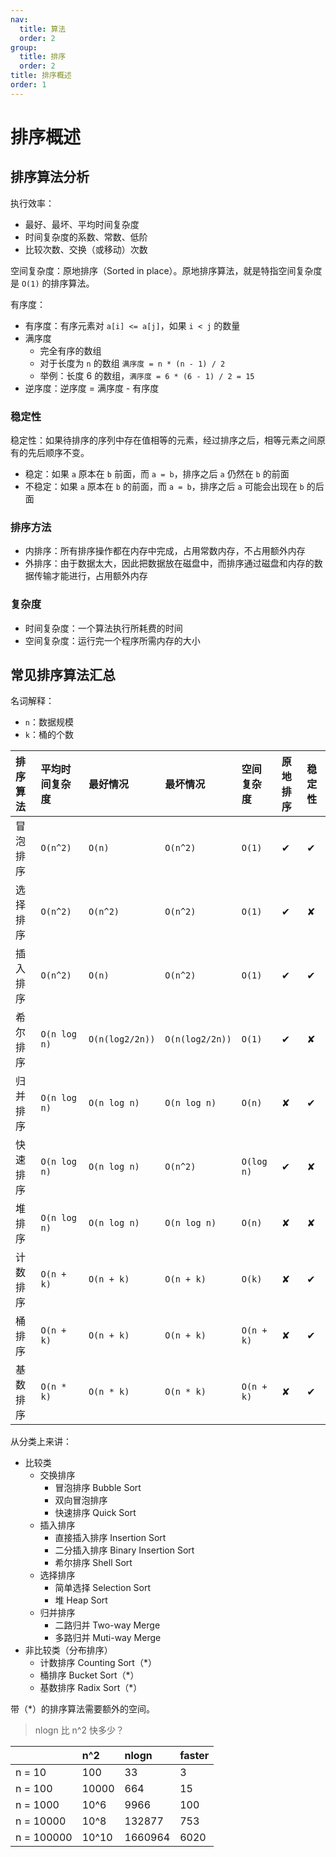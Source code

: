 ```yaml
---
nav:
  title: 算法
  order: 2
group:
  title: 排序
  order: 2
title: 排序概述
order: 1
---
```


# 排序概述

## 排序算法分析

执行效率：

- 最好、最坏、平均时间复杂度
- 时间复杂度的系数、常数、低阶
- 比较次数、交换（或移动）次数

空间复杂度：原地排序（Sorted in place）。原地排序算法，就是特指空间复杂度是 `O(1)` 的排序算法。

有序度：

- 有序度：有序元素对 `a[i] <= a[j]`，如果 `i < j` 的数量
- 满序度
  - 完全有序的数组
  - 对于长度为 `n` 的数组 `满序度 = n * (n - 1) / 2`
  - 举例：长度 6 的数组，`满序度 = 6 * (6 - 1) / 2 = 15`
- 逆序度：逆序度 = 满序度 - 有序度

### 稳定性

稳定性：如果待排序的序列中存在值相等的元素，经过排序之后，相等元素之间原有的先后顺序不变。

- 稳定：如果 `a` 原本在 `b` 前面，而 `a = b`，排序之后 `a` 仍然在 `b` 的前面
- 不稳定：如果 `a` 原本在 `b` 的前面，而 `a = b`，排序之后 `a` 可能会出现在 `b` 的后面

### 排序方法

- 内排序：所有排序操作都在内存中完成，占用常数内存，不占用额外内存
- 外排序：由于数据太大，因此把数据放在磁盘中，而排序通过磁盘和内存的数据传输才能进行，占用额外内存

### 复杂度

- 时间复杂度：一个算法执行所耗费的时间
- 空间复杂度：运行完一个程序所需内存的大小

## 常见排序算法汇总

名词解释：

- `n`：数据规模
- `k`：桶的个数

| 排序算法 | 平均时间复杂度 | 最好情况        | 最坏情况        | 空间复杂度 | 原地排序 | 稳定性 |
| :------- | :------------- | :-------------- | :-------------- | :--------- | :------- | :----- |
| 冒泡排序 | `O(n^2)`       | `O(n)`          | `O(n^2)`        | `O(1)`     | ✔        | ✔      |
| 选择排序 | `O(n^2)`       | `O(n^2)`        | `O(n^2)`        | `O(1)`     | ✔        | ✘      |
| 插入排序 | `O(n^2)`       | `O(n)`          | `O(n^2)`        | `O(1)`     | ✔        | ✔      |
| 希尔排序 | `O(n log n)`   | `O(n(log2/2n))` | `O(n(log2/2n))` | `O(1)`     | ✔        | ✘      |
| 归并排序 | `O(n log n)`   | `O(n log n)`    | `O(n log n)`    | `O(n)`     | ✘        | ✔      |
| 快速排序 | `O(n log n)`   | `O(n log n)`    | `O(n^2)`        | `O(log n)` | ✔        | ✘      |
| 堆排序   | `O(n log n)`   | `O(n log n)`    | `O(n log n)`    | `O(n)`     | ✘        | ✘      |
| 计数排序 | `O(n + k)`     | `O(n + k)`      | `O(n + k)`      | `O(k)`     | ✘        | ✔      |
| 桶排序   | `O(n + k)`     | `O(n + k)`      | `O(n + k)`      | `O(n + k)` | ✘        | ✔      |
| 基数排序 | `O(n * k)`     | `O(n * k)`      | `O(n * k)`      | `O(n + k)` | ✘        | ✔      |

从分类上来讲：

- 比较类
  - 交换排序
    - 冒泡排序 Bubble Sort
    - 双向冒泡排序
    - 快速排序 Quick Sort
  - 插入排序
    - 直接插入排序 Insertion Sort
    - 二分插入排序 Binary Insertion Sort
    - 希尔排序 Shell Sort
  - 选择排序
    - 简单选择 Selection Sort
    - 堆 Heap Sort
  - 归并排序
    - 二路归并 Two-way Merge
    - 多路归并 Muti-way Merge
- 非比较类（分布排序）
  - 计数排序 Counting Sort（\*）
  - 桶排序 Bucket Sort（\*）
  - 基数排序 Radix Sort（\*）

带（\*）的排序算法需要额外的空间。

> nlogn 比 n^2 快多少？

|            | n^2   | nlogn   | faster |
| ---------- | :---- | :------ | :----- |
| n = 10     | 100   | 33      | 3      |
| n = 100    | 10000 | 664     | 15     |
| n = 1000   | 10^6  | 9966    | 100    |
| n = 10000  | 10^8  | 132877  | 753    |
| n = 100000 | 10^10 | 1660964 | 6020   |
